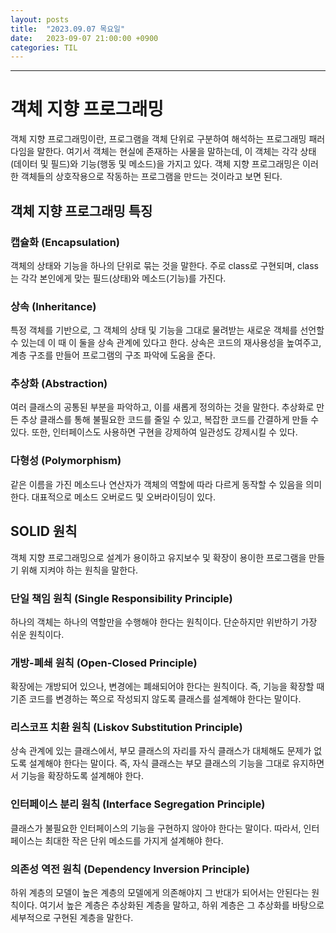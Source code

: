 ```yaml
---
layout: posts
title:  "2023.09.07 목요일"
date:   2023-09-07 21:00:00 +0900
categories: TIL
---
```

---
# 객체 지향 프로그래밍
객체 지향 프로그래밍이란, 프로그램을 객체 단위로 구분하여 해석하는 프로그래밍 패러다임을 말한다. 여기서 객체는 현실에 존재하는 사물을 말하는데, 이 객체는 각각 상태(데이터 및 필드)와 기능(행동 및 메소드)을 가지고 있다. 객체 지향 프로그래밍은 이러한 객체들의 상호작용으로 작동하는 프로그램을 만드는 것이라고 보면 된다.
## 객체 지향 프로그래밍 특징
### 캡슐화 (Encapsulation)
객체의 상태와 기능을 하나의 단위로 묶는 것을 말한다. 주로 class로 구현되며, class는 각각 본인에게 맞는 필드(상태)와 메소드(기능)를 가진다.
### 상속 (Inheritance)
특정 객체를 기반으로, 그 객체의 상태 및 기능을 그대로 물려받는 새로운 객체를 선언할 수 있는데 이 때 이 둘을 상속 관계에 있다고 한다. 상속은 코드의 재사용성을 높여주고, 계층 구조를 만들어 프로그램의 구조 파악에 도움을 준다.
### 추상화 (Abstraction)
여러 클래스의 공통된 부분을 파악하고, 이를 새롭게 정의하는 것을 말한다. 추상화로 만든 추상 클래스를 통해 불필요한 코드를 줄일 수 있고, 복잡한 코드를 간결하게 만들 수 있다. 또한, 인터페이스도 사용하면 구현을 강제하여 일관성도 강제시킬 수 있다.
### 다형성 (Polymorphism)
같은 이름을 가진 메소드나 연산자가 객체의 역할에 따라 다르게 동작할 수 있음을 의미한다. 대표적으로 메소드 오버로드 및 오버라이딩이 있다.
## SOLID 원칙
객체 지향 프로그래밍으로 설계가 용이하고 유지보수 및 확장이 용이한 프로그램을 만들기 위해 지켜야 하는 원칙을 말한다.
### 단일 책임 원칙 (Single Responsibility Principle)
하나의 객체는 하나의 역할만을 수행해야 한다는 원칙이다. 단순하지만 위반하기 가장 쉬운 원칙이다.
### 개방-폐쇄 원칙 (Open-Closed Principle)
확장에는 개방되어 있으나, 변경에는 폐쇄되어야 한다는 원칙이다. 즉, 기능을 확장할 때 기존 코드를 변경하는 쪽으로 작성되지 않도록 클래스를 설계해야 한다는 말이다.
### 리스코프 치환 원칙 (Liskov Substitution Principle)
상속 관계에 있는 클래스에서, 부모 클래스의 자리를 자식 클래스가 대체해도 문제가 없도록 설계해야 한다는 말이다. 즉, 자식 클래스는 부모 클래스의 기능을 그대로 유지하면서 기능을 확장하도록 설계해야 한다.
### 인터페이스 분리 원칙 (Interface Segregation Principle)
클래스가 불필요한 인터페이스의 기능을 구현하지 않아야 한다는 말이다. 따라서, 인터페이스는 최대한 작은 단위 메소드를 가지게 설계해야 한다.
### 의존성 역전 원칙 (Dependency Inversion Principle)
하위 계층의 모델이 높은 계층의 모델에게 의존해야지 그 반대가 되어서는 안된다는 원칙이다. 여기서 높은 계층은 추상화된 계층을 말하고, 하위 계층은 그 추상화를 바탕으로 세부적으로 구현된 계층을 말한다.